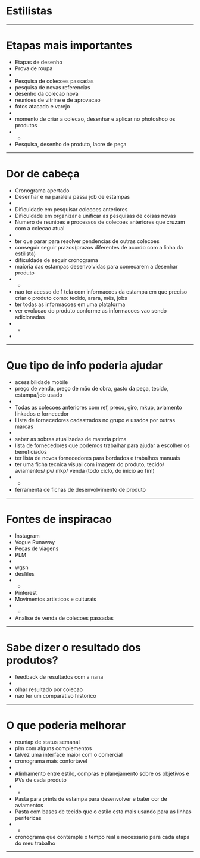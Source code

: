 # Estilistas

---

# Etapas mais importantes
- Etapas de desenho
- Prova de roupa
- 
- Pesquisa de colecoes passadas
- pesquisa de novas referencias
- desenho da colecao nova
- reunioes de vitrine e de aprovacao
- fotos atacado e varejo
- 
- momento de criar a colecao, desenhar e aplicar no photoshop os produtos
- -
- Pesquisa, desenho de produto, lacre de peça

---

# Dor de cabeça
- Cronograma apertado
- Desenhar e na paralela passa job de estampas
- 
- Dificuldade em pesquisar colecoes anteriores
- Dificuldade em organizar e unificar as pesquisas de coisas novas
- Numero de reunioes e processos de colecoes anteriores que cruzam com a colecao atual
- 
- ter que parar para resolver pendencias de outras colecoes
- conseguir seguir prazos(prazos diferentes de acordo com a linha da estilista)
- dificuldade de seguir cronograma
- maioria das estampas desenvolvidas para comecarem a desenhar produto
- -
- nao ter acesso de 1 tela com informacoes da estampa em que preciso criar o produto como: tecido, arara, mês, jobs
- ter todas as informacoes em uma plataforma
- ver evolucao do produto conforme as informacoes vao sendo adicionadas
- -
- 

---

# Que tipo de info poderia ajudar
- acessibilidade mobile
- preço de venda, preço de mão de obra, gasto da peça, tecido, estampa/job usado
- 
- Todas as colecoes anteriores com ref, preco, giro, mkup, aviamento linkados e fornecedor
- Lista de fornecedores cadastrados no grupo e usados por outras marcas
-  
- saber as sobras atualizadas de materia prima
- lista de fornecedores que podemos trabalhar para ajudar a escolher os beneficiados
- ter lista de novos fornecedores para bordados e trabalhos manuais
- ter uma ficha tecnica visual com imagem do produto, tecido/ aviamentos/ pv/ mkp/ venda (todo ciclo, do inicio ao fim)
- -
- ferramenta de fichas de desenvolvimento de produto

---

# Fontes de inspiracao
- Instagram
- Vogue Runaway
- Peças de viagens
- PLM
- 
- wgsn
- desfiles
- -
- Pinterest
- Movimentos artisticos e culturais
- -
- Analise de venda de colecoes passadas

---

# Sabe dizer o resultado dos produtos?
- feedback de resultados com a nana
- 
- olhar resultado por colecao
- nao ter um comparativo historico

---

# O que poderia melhorar
- reuniap de status semanal
- plm com alguns complementos
- talvez   uma interface maior com o comercial
- cronograma mais confortavel
- 
- Alinhamento entre estilo, compras e planejamento sobre os objetivos e PVs de cada produto
- -
- Pasta para prints de estampa para desenvolver e bater cor de aviamentos
- Pasta com bases de tecido que o estilo esta mais usando para as linhas perifericas
- -
- cronograma que contemple o tempo real e necessario para cada etapa do meu trabalho

---


